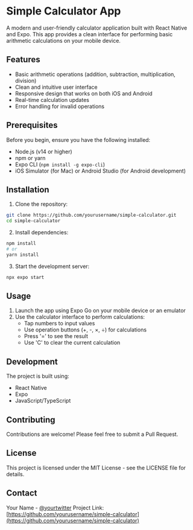 # Simple Calculator App

A modern and user-friendly calculator application built with React Native and Expo. This app provides a clean interface for performing basic arithmetic calculations on your mobile device.

## Features

- Basic arithmetic operations (addition, subtraction, multiplication, division)
- Clean and intuitive user interface
- Responsive design that works on both iOS and Android
- Real-time calculation updates
- Error handling for invalid operations

## Prerequisites

Before you begin, ensure you have the following installed:
- Node.js (v14 or higher)
- npm or yarn
- Expo CLI (`npm install -g expo-cli`)
- iOS Simulator (for Mac) or Android Studio (for Android development)

## Installation

1. Clone the repository:
```bash
git clone https://github.com/yourusername/simple-calculator.git
cd simple-calculator
```

2. Install dependencies:
```bash
npm install
# or
yarn install
```

3. Start the development server:
```bash
npx expo start
```

## Usage

1. Launch the app using Expo Go on your mobile device or an emulator
2. Use the calculator interface to perform calculations:
   - Tap numbers to input values
   - Use operation buttons (+, -, ×, ÷) for calculations
   - Press '=' to see the result
   - Use 'C' to clear the current calculation

## Development

The project is built using:
- React Native
- Expo
- JavaScript/TypeScript

## Contributing

Contributions are welcome! Please feel free to submit a Pull Request.

## License

This project is licensed under the MIT License - see the LICENSE file for details.

## Contact

Your Name - [@yourtwitter](https://twitter.com/yourtwitter)
Project Link: [https://github.com/yourusername/simple-calculator](https://github.com/yourusername/simple-calculator)
